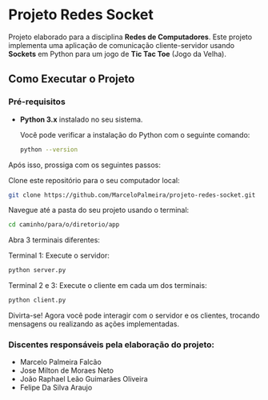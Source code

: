 # Projeto Redes Socket

Projeto elaborado para a disciplina **Redes de Computadores**. Este projeto implementa uma aplicação de comunicação cliente-servidor usando **Sockets** em Python para um jogo de **Tic Tac Toe** (Jogo da Velha).

## Como Executar o Projeto

### Pré-requisitos

- **Python 3.x** instalado no seu sistema.
  
  Você pode verificar a instalação do Python com o seguinte comando:

  ```bash
  python --version

Após isso, prossiga com os seguintes passos:

Clone este repositório para o seu computador local:
 ```bash
git clone https://github.com/MarceloPalmeira/projeto-redes-socket.git
  ```
  Navegue até a pasta do seu projeto usando o terminal:
```bash
cd caminho/para/o/diretorio/app
```
Abra 3 terminais diferentes:

Terminal 1: Execute o servidor:
```bash
python server.py
```
Terminal 2 e 3: Execute o cliente em cada um dos terminais:
```bash
python client.py
```
Divirta-se! Agora você pode interagir com o servidor e os clientes, trocando mensagens ou realizando as ações implementadas.

### Discentes responsáveis pela elaboração do projeto:

- Marcelo Palmeira Falcão
- Jose Milton de Moraes Neto
- João Raphael Leão Guimarães Oliveira
- Felipe Da Silva Araujo

